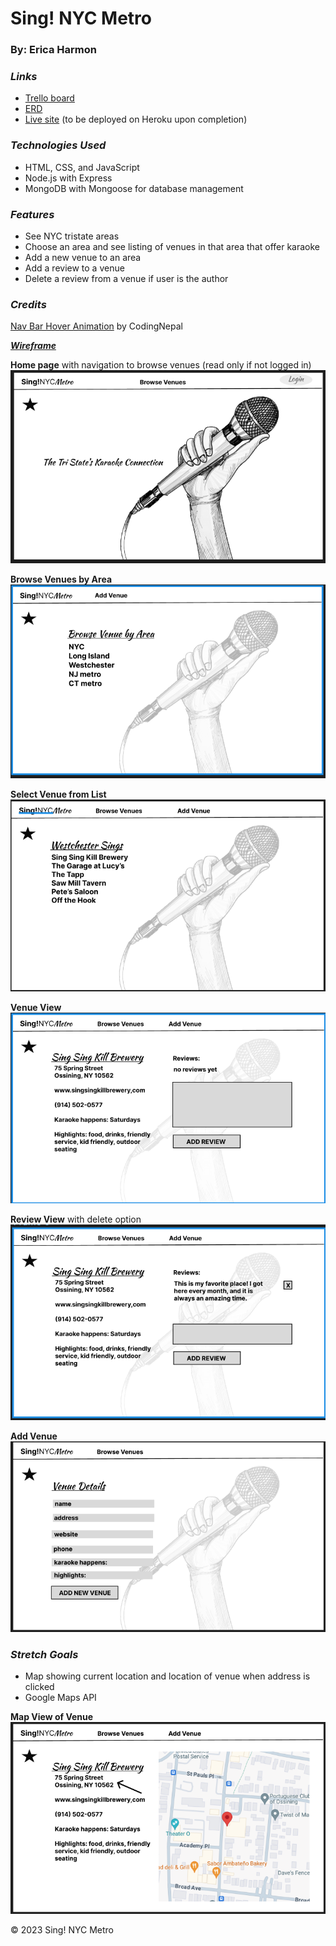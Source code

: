 # Sing! NYC Metro
### By: Erica Harmon

### **_Links_**

- [Trello board](https://trello.com/invite/b/7Hvin0jo/ATTI16b9d49cf1f44c3cd53ae8b2c164a065B3DDEB60/sing-nyc-metro-app)
- [ERD](https://drive.google.com/file/d/17vGbeIecMTpdqoRAoPrwGhiUu_rE0hk9/view?usp=sharing)
- [Live site]() (to be deployed on Heroku upon completion)

### **_Technologies Used_**
- HTML, CSS, and JavaScript
- Node.js with Express
- MongoDB with Mongoose for database management

### **_Features_**
- See NYC tristate areas
- Choose an area and see listing of venues in that area that offer karaoke
- Add a new venue to an area
- Add a review to a venue
- Delete a review from a venue if user is the author

### **_Credits_**

[Nav Bar Hover Animation](https://www.codingnepalweb.com/Hover-Animation-in-HTML-CSS/) by CodingNepal

[**_Wireframe_**](https://www.figma.com/file/uFruB2uyPT3lMHBsNJFDsd/Sing!NYCMetro-Wireframe?type=design&node-id=0%3A1&mode=design&t=m56g8XE5HHSsaWJl-1)

**Home page** with navigation to browse venues (read only if not logged in)
![landing page](https://github.com/harmonica23/sing_nyc_metro_app/blob/main/Home%20Page.png?raw=true)

**Browse Venues by Area**
![browse venues](https://github.com/harmonica23/sing_nyc_metro_app/blob/main/Browse%20Venues.png?raw=true)


**Select Venue from List**
![select venue](https://github.com/harmonica23/sing_nyc_metro_app/blob/main/Select%20Venue%20from%20List.png?raw=true)

**Venue View**
![Venue](https://github.com/harmonica23/sing_nyc_metro_app/blob/main/Venue%20View.png?raw=true)

**Review View** with delete option
![Review dlt](https://github.com/harmonica23/sing_nyc_metro_app/blob/main/Review%20delete%20opt.png?raw=true)

**Add Venue**
![Add Venue](https://github.com/harmonica23/sing_nyc_metro_app/blob/main/Add%20Venue.png?raw=true)

### **_Stretch Goals_**
- Map showing current location and location of venue when address is clicked
- Google Maps API

**Map View of Venue**
![Venue on Map](https://github.com/harmonica23/sing_nyc_metro_app/blob/main/Map%20View.png?raw=true)

&copy; 2023 Sing! NYC Metro